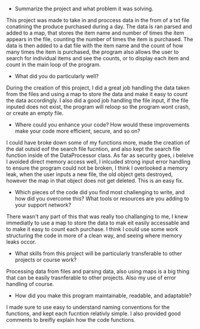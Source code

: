 * Summarize the project and what problem it was solving.

This project was made to take in and proccess data in the from of a txt file conatining the produce purchased during a day.
The data is ran parsed and added to a map, that stores the item name and number of times the item appears in the file, counting the number of times the item is purchased.
The data is then added to a dat file with the item name and the count of how many times the item is purchased, the program also allows the user to search for individual items and see the counts,
or to display each item and count in the main loop of the program.

* What did you do particularly well?

During the creation of this project, I did a great job handling the data taken from the files and using a map to store the data and make it easy to count the data accordingly. I also did a good job handling the file input,
if the file inputed does not exist, the program will reloop so the program wont crash, or create an empty file.

* Where could you enhance your code? How would these improvements make your code more efficient, secure, and so on?

I could have broke down some of my functions more, made the creation of the dat outsid eof the search file fucntion, and also kept the search file function inside of the DataProcessor class. As far as security goes, i beleive I avoided direct memory access well, I inlcuded strong input error handling to ensure the program could not be broken, I think I overlooked a memory leak, when the user inputs a new file, the old object gets destroyed, however the map in that object does not get deleted. This is an easy fix.

* Which pieces of the code did you find most challenging to write, and how did you overcome this? What tools or resources are you adding to your support network?

There wasn't any part of this that was really too challanging to me, I knew immediatly to use a map to store the data to mak eit easily accessable and to make it easy to count each purchase. I think I could use some work structuring the code in more of a clean way, and seeing where memory leaks occor.

* What skills from this project will be particularly transferable to other projects or course work?

Processing data from files and parsing data, also using maps is a big thing that can be easily trasnferable to other projects. Also my use of error handling of course.

* How did you make this program maintainable, readable, and adaptable?

I made sure to use easy to understand naming conventions for the functions, and kept each fucntion relativly simple. I also provided good comments to breifly explain how the code functions.
